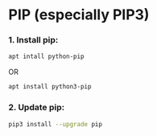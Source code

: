 # PIP (especially PIP3)

### 1. Install pip:
```bash
apt intall python-pip
```
OR
```bash
apt install python3-pip
```

### 2. Update pip:
```bash
pip3 install --upgrade pip
```